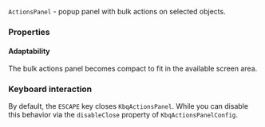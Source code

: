 `ActionsPanel` - popup panel with bulk actions on selected objects.

<!-- example(actions-panel-overview) -->

### Properties

#### Adaptability

The bulk actions panel becomes compact to fit in the available screen area.

<!-- example(actions-panel-adaptive) -->

### Keyboard interaction

By default, the `ESCAPE` key closes `KbqActionsPanel`. While you can disable this behavior via the `disableClose` property of `KbqActionsPanelConfig`.
